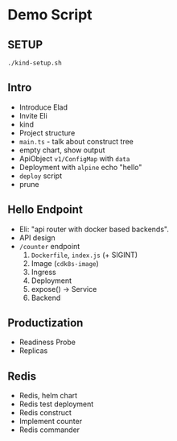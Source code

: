 # Demo Script

## SETUP

```shell
./kind-setup.sh
```

## Intro

* Introduce Elad
* Invite Eli
* kind
* Project structure
* `main.ts` - talk about construct tree
* empty chart, show output
* ApiObject `v1/ConfigMap` with `data`
* Deployment with `alpine` echo "hello"
* `deploy` script
* prune

## Hello Endpoint

* Eli: "api router with docker based backends".
* API design
* `/counter` endpoint
   1. `Dockerfile`, `index.js` (+ SIGINT)
   2. Image (`cdk8s-image`)
   3. Ingress
   4. Deployment
   5. expose() -> Service
   6. Backend

## Productization

* Readiness Probe
* Replicas

## Redis

* Redis, helm chart
* Redis test deployment
* Redis construct
* Implement counter
* Redis commander
